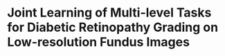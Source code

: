 # Joint Learning of Multi-level Tasks for Diabetic Retinopathy Grading on Low-resolution Fundus Images
